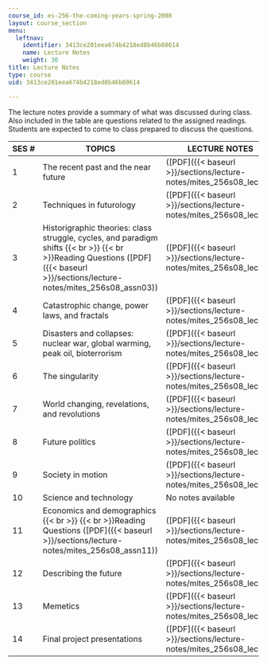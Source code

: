 ```yaml
---
course_id: es-256-the-coming-years-spring-2008
layout: course_section
menu:
  leftnav:
    identifier: 3413ce201eea674b4218ed8b46b80614
    name: Lecture Notes
    weight: 30
title: Lecture Notes
type: course
uid: 3413ce201eea674b4218ed8b46b80614

---
```


The lecture notes provide a summary of what was discussed during class. Also included in the table are questions related to the assigned readings. Students are expected to come to class prepared to discuss the questions.

| SES # | TOPICS | LECTURE NOTES |
| --- | --- | --- |
| 1 | The recent past and the near future | ([PDF]({{< baseurl >}}/sections/lecture-notes/mites_256s08_lec01)) |
| 2 | Techniques in futurology | ([PDF]({{< baseurl >}}/sections/lecture-notes/mites_256s08_lec02)) |
| 3 | Historigraphic theories: class struggle, cycles, and paradigm shifts  {{< br >}}  {{< br >}}Reading Questions ([PDF]({{< baseurl >}}/sections/lecture-notes/mites_256s08_assn03)) | ([PDF]({{< baseurl >}}/sections/lecture-notes/mites_256s08_lec03)) |
| 4 | Catastrophic change, power laws, and fractals | ([PDF]({{< baseurl >}}/sections/lecture-notes/mites_256s08_lec04)) |
| 5 | Disasters and collapses: nuclear war, global warming, peak oil, bioterrorism | ([PDF]({{< baseurl >}}/sections/lecture-notes/mites_256s08_lec05)) |
| 6 | The singularity | ([PDF]({{< baseurl >}}/sections/lecture-notes/mites_256s08_lec06)) |
| 7 | World changing, revelations, and revolutions | ([PDF]({{< baseurl >}}/sections/lecture-notes/mites_256s08_lec07)) |
| 8 | Future politics | ([PDF]({{< baseurl >}}/sections/lecture-notes/mites_256s08_lec08)) |
| 9 | Society in motion | ([PDF]({{< baseurl >}}/sections/lecture-notes/mites_256s08_lec09)) |
| 10 | Science and technology | No notes available |
| 11 | Economics and demographics  {{< br >}}  {{< br >}}Reading Questions ([PDF]({{< baseurl >}}/sections/lecture-notes/mites_256s08_assn11)) | ([PDF]({{< baseurl >}}/sections/lecture-notes/mites_256s08_lec11)) |
| 12 | Describing the future | ([PDF]({{< baseurl >}}/sections/lecture-notes/mites_256s08_lec12)) |
| 13 | Memetics | ([PDF]({{< baseurl >}}/sections/lecture-notes/mites_256s08_lec13)) |
| 14 | Final project presentations | ([PDF]({{< baseurl >}}/sections/lecture-notes/mites_256s08_lec14))